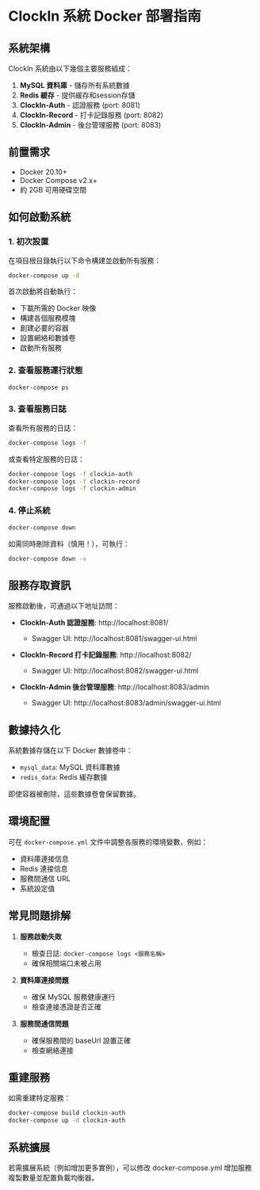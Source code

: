 # ClockIn 系統 Docker 部署指南

## 系統架構

ClockIn 系統由以下幾個主要服務組成：

1. **MySQL 資料庫** - 儲存所有系統數據
2. **Redis 緩存** - 提供緩存和session存儲
3. **ClockIn-Auth** - 認證服務 (port: 8081)
4. **ClockIn-Record** - 打卡記錄服務 (port: 8082)
5. **ClockIn-Admin** - 後台管理服務 (port: 8083)

## 前置需求

- Docker 20.10+ 
- Docker Compose v2.x+
- 約 2GB 可用硬碟空間

## 如何啟動系統

### 1. 初次設置

在項目根目錄執行以下命令構建並啟動所有服務：

```bash
docker-compose up -d
```

首次啟動將自動執行：
- 下載所需的 Docker 映像
- 構建各個服務模塊
- 創建必要的容器
- 設置網絡和數據卷
- 啟動所有服務

### 2. 查看服務運行狀態

```bash
docker-compose ps
```

### 3. 查看服務日誌

查看所有服務的日誌：
```bash
docker-compose logs -f
```

或查看特定服務的日誌：
```bash
docker-compose logs -f clockin-auth
docker-compose logs -f clockin-record
docker-compose logs -f clockin-admin
```

### 4. 停止系統

```bash
docker-compose down
```

如需同時刪除資料（慎用！），可執行：
```bash
docker-compose down -v
```

## 服務存取資訊

服務啟動後，可通過以下地址訪問：

- **ClockIn-Auth 認證服務**: http://localhost:8081/
  - Swagger UI: http://localhost:8081/swagger-ui.html

- **ClockIn-Record 打卡記錄服務**: http://localhost:8082/
  - Swagger UI: http://localhost:8082/swagger-ui.html

- **ClockIn-Admin 後台管理服務**: http://localhost:8083/admin
  - Swagger UI: http://localhost:8083/admin/swagger-ui.html

## 數據持久化

系統數據存儲在以下 Docker 數據卷中：

- `mysql_data`: MySQL 資料庫數據
- `redis_data`: Redis 緩存數據

即使容器被刪除，這些數據卷會保留數據。

## 環境配置

可在 `docker-compose.yml` 文件中調整各服務的環境變數，例如：

- 資料庫連接信息
- Redis 連接信息
- 服務間通信 URL
- 系統設定值

## 常見問題排解

1. **服務啟動失敗**
   - 檢查日誌: `docker-compose logs <服務名稱>`
   - 確保相關端口未被占用

2. **資料庫連接問題**
   - 確保 MySQL 服務健康運行
   - 檢查連接憑證是否正確

3. **服務間通信問題**
   - 確保服務間的 baseUrl 設置正確
   - 檢查網絡連接

## 重建服務

如需重建特定服務：

```bash
docker-compose build clockin-auth
docker-compose up -d clockin-auth
```

## 系統擴展

若需擴展系統（例如增加更多實例），可以修改 docker-compose.yml 增加服務複製數量並配置負載均衡器。
